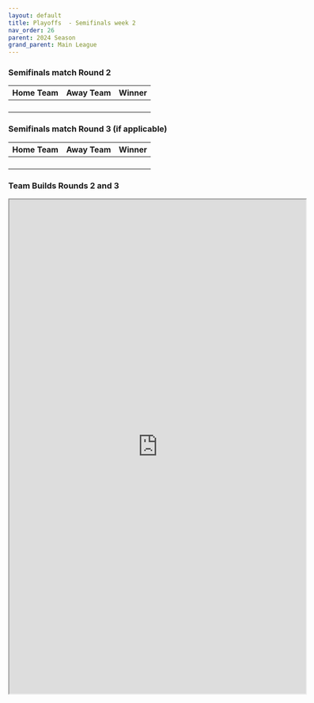 ```yaml
---
layout: default
title: Playoffs  - Semifinals week 2
nav_order: 26
parent: 2024 Season
grand_parent: Main League
---
```



### Semifinals match Round 2

| Home Team            | Away Team       | Winner               |
|:---------------------|:----------------|:---------------------|
|   |                 |  |
|                |               |                |
|               |             |               |
|                 |           |                |




### Semifinals match Round 3 (if applicable)

| Home Team            | Away Team       | Winner               |
|:---------------------|:----------------|:---------------------|
|   |                 |  |
|                |               |                |
|               |             |               |
|                 |           |                |



### Team Builds Rounds 2 and 3

<iframe width=600 height=1000 scrolling="yes" src="https://docs.google.com/document/d/e/2PACX-1vSrsthjWFEjaWBwFwyuvNRe-R15iIItynU3LZQjQGbnrW9JeJ3IUAslrQSsOU92c2cJERE0AkLEG1HL/pub?embedded=true"></iframe>
